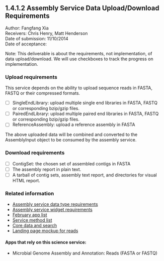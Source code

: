 1.4.1.2 Assembly Service Data Upload/Download Requirements
------------------------------------------------------------------------------

Author: Fangfang Xia  
Receivers: Chris Henry, Matt Henderson  
Date of submission: 11/10/2014  
Date of acceptance:   

Note: This deliverable is about the requirements, not implementation,
of data upload/download. We will use checkboxes to track the progress
on implementation.

### Upload requirements

This service depends on the ability to upload sequence reads in FASTA, FASTQ or their compressed formats.

- [ ] SingleEndLibrary: upload multiple single end libraries in FASTA, FASTQ or corresponding bzip/gzip files.
- [ ] PairedEndLibrary: upload multiple paired end libraries in FASTA, FASTQ or corresponding bzip/gzip files.
- [ ] ReferenceAssembly: upload a reference assembly in FASTA

The above uploaded data will be combined and converted to the
AssemblyInput object to be consumed by the assembly service.

### Download requirements

- [ ] ContigSet: the chosen set of assembled contigs in FASTA
- [ ] The assembly report in plain text.
- [ ] A tarball of contig sets, assembly text report, and directories for visual HTML report. 

### Related information

- [Assembly service data type requirements](https://github.com/levinas/WBS-Science-Service-Deliverables/blob/master/1.4.1.1-Assembly-Service-Data-Type-Requirements.md)
- [Assembly service widget requirements](https://github.com/levinas/WBS-Science-Service-Deliverables/blob/master/1.4.1.3-Assembly-Service-Widget-Requirements.md)
- [February app list](https://docs.google.com/spreadsheets/d/1jIyMrAnG1GJP6i0qgFmah9cM51BpcpvC-SAmPaJArM4/edit#gid=0)
- [Service method list](https://docs.google.com/spreadsheets/d/1XeYR-ZFsldHVB7I8yPkP-aGPlzXqY7cU1gTArRXZs78/edit?usp=sharing)
- [Core data and search](https://docs.google.com/spreadsheets/d/1auAfLVc1ogs6SBOIAqCp6GG8gUr19b-gW2VqSBAA7jo/edit#gid=940808100)
- [Landing page mockup for reads](https://docs.google.com/document/d/1QXlgXbPPtZFKgeXa8LWWFHIJvbtP__acA1m6IeH9moA/edit?usp=sharing)

#### Apps that rely on this science service:

- Microbial Genome Assembly and Annotation: Reads (FASTA or FASTQ)


